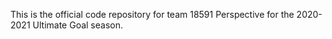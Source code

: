 This is the official code repository for team 18591 Perspective for the 2020-2021 Ultimate Goal season.
